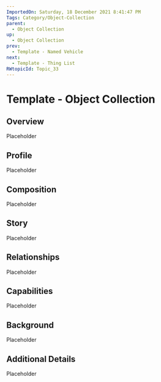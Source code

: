 ```yaml
---
ImportedOn: Saturday, 18 December 2021 8:41:47 PM
Tags: Category/Object-Collection
parent:
  - Object Collection
up:
  - Object Collection
prev:
  - Template - Named Vehicle
next:
  - Template - Thing List
RWtopicId: Topic_33
---
```

# Template - Object Collection
## Overview
Placeholder

## Profile
Placeholder

## Composition
Placeholder

## Story
Placeholder

## Relationships
Placeholder

## Capabilities
Placeholder

## Background
Placeholder

## Additional Details
Placeholder

